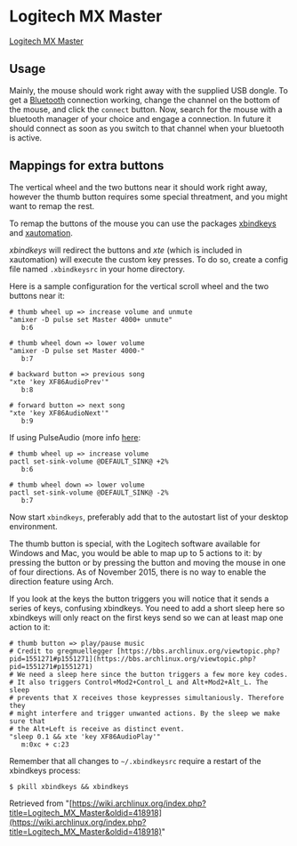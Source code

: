# Logitech MX Master

[Logitech MX Master](http://www.logitech.com/en-us/product/mx-master)

## Usage

Mainly, the mouse should work right away with the supplied USB dongle. To get a [Bluetooth](/index.php/Bluetooth "Bluetooth") connection working, change the channel on the bottom of the mouse, and click the `connect` button. Now, search for the mouse with a bluetooth manager of your choice and engage a connection. In future it should connect as soon as you switch to that channel when your bluetooth is active.

## Mappings for extra buttons

The vertical wheel and the two buttons near it should work right away, however the thumb button requires some special threatment, and you might want to remap the rest.

To remap the buttons of the mouse you can use the packages [xbindkeys](/index.php/Xbindkeys "Xbindkeys") and [xautomation](https://www.archlinux.org/packages/?name=xautomation).

_xbindkeys_ will redirect the buttons and _xte_ (which is included in xautomation) will execute the custom key presses. To do so, create a config file named `.xbindkeysrc` in your home directory.

Here is a sample configuration for the vertical scroll wheel and the two buttons near it:

```
# thumb wheel up => increase volume and unmute      
"amixer -D pulse set Master 4000+ unmute"
   b:6                                   

# thumb wheel down => lower volume       
"amixer -D pulse set Master 4000-"       
   b:7                                   

# backward button => previous song       
"xte 'key XF86AudioPrev'"                
   b:8                                   

# forward button => next song            
"xte 'key XF86AudioNext'"                
   b:9

```

If using PulseAudio (more info [here](/index.php/Xbindkeys#Xbindkeysrc "Xbindkeys"):

```
# thumb wheel up => increase volume
pactl set-sink-volume @DEFAULT_SINK@ +2%
   b:6

# thumb wheel down => lower volume
pactl set-sink-volume @DEFAULT_SINK@ -2%
   b:7

```

Now start `xbindkeys`, preferably add that to the autostart list of your desktop environment.

The thumb button is special, with the Logitech software available for Windows and Mac, you would be able to map up to 5 actions to it: by pressing the button or by pressing the button and moving the mouse in one of four directions. As of November 2015, there is no way to enable the direction feature using Arch.

If you look at the keys the button triggers you will notice that it sends a series of keys, confusing xbindkeys. You need to add a short sleep here so xbindkeys will only react on the first keys send so we can at least map one action to it:

```
# thumb button => play/pause music         
# Credit to gregmuellegger [https://bbs.archlinux.org/viewtopic.php?pid=1551271#p1551271](https://bbs.archlinux.org/viewtopic.php?pid=1551271#p1551271)                               
# We need a sleep here since the button triggers a few more key codes. 
# It also triggers Control+Mod2+Control_L and Alt+Mod2+Alt_L. The sleep       
# prevents that X receives those keypresses simultaniously. Therefore they    
# might interfere and trigger unwanted actions. By the sleep we make sure that
# the Alt+Left is receive as distinct event.                                  
"sleep 0.1 && xte 'key XF86AudioPlay'"                                        
   m:0xc + c:23

```

Remember that all changes to `~/.xbindkeysrc` require a restart of the xbindkeys process:

```
$ pkill xbindkeys && xbindkeys

```

Retrieved from "[https://wiki.archlinux.org/index.php?title=Logitech_MX_Master&oldid=418918](https://wiki.archlinux.org/index.php?title=Logitech_MX_Master&oldid=418918)"